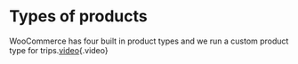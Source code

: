 <!-- TITLE: WooCommerce Product Types -->
<!-- SUBTITLE: product types and settings -->

# Types of products
WooCommerce has four built in product types and we run a custom product type for trips.[video](https://woocommerce.com/videos/woocommerce-external-affiliate-product-overview/){.video}
